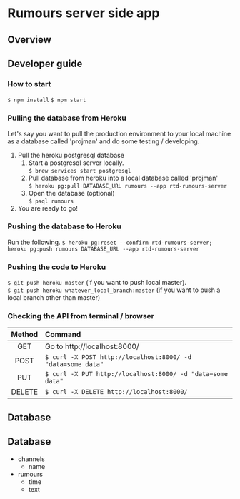# Rumours server side app
## Overview

## Developer guide

### How to start
`$ npm install`
`$ npm start`

### Pulling the database from Heroku
Let's say you want to pull the production environment to your local machine as a database called 'projman' and do some testing / developing.
1. Pull the heroku postgresql database
	1. Start a postgresql server locally.\
	`$ brew services start postgresql`
	2. Pull database from heroku into a local database called 'projman'\
	`$ heroku pg:pull DATABASE_URL rumours --app rtd-rumours-server`
	3. Open the database (optional)\
	`$ psql rumours`
1. You are ready to go!

### Pushing the database to Heroku
Run the following.
`$ heroku pg:reset --confirm rtd-rumours-server; heroku pg:push rumours DATABASE_URL --app rtd-rumours-server`

### Pushing the code to Heroku
`$ git push heroku master` (if you want to push local master).\
`$ git push heroku whatever_local_branch:master` (if you want to push a local branch other than master)

### Checking the API from terminal / browser
Method | Command
:-: | :-
GET | Go to http://localhost:8000/ 
POST | `$ curl -X POST http://localhost:8000/ -d "data=some data"`
PUT | `$ curl -X PUT http://localhost:8000/ -d "data=some data"`
DELETE | `$ curl -X DELETE http://localhost:8000/`


## Database
## Database
- channels
	- name
- rumours
	- time
	- text